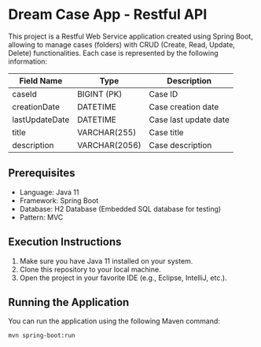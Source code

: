 # Dream Case App - Restful API

This project is a Restful Web Service application created using Spring Boot, allowing to manage cases (folders) with CRUD (Create, Read, Update, Delete) functionalities. Each case is represented by the following information:

| Field Name   | Type       | Description              |
|--------------|------------|--------------------------|
| caseId       | BIGINT (PK)| Case ID                  |
| creationDate | DATETIME   | Case creation date       |
| lastUpdateDate| DATETIME  | Case last update date    |
| title        | VARCHAR(255)| Case title              |
| description  | VARCHAR(2056)| Case description        |

## Prerequisites

- Language: Java 11
- Framework: Spring Boot
- Database: H2 Database (Embedded SQL database for testing)
- Pattern: MVC

## Execution Instructions

1. Make sure you have Java 11 installed on your system.
2. Clone this repository to your local machine.
3. Open the project in your favorite IDE (e.g., Eclipse, IntelliJ, etc.).

## Running the Application

You can run the application using the following Maven command:

```bash
mvn spring-boot:run
